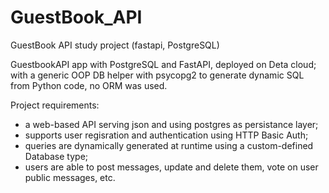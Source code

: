 # GuestBook_API
GuestBook API study project (fastapi, PostgreSQL)

GuestbookAPI app with PostgreSQL and FastAPI, deployed on Deta cloud; with a generic OOP DB helper with psycopg2 to generate dynamic SQL from Python code, no ORM was used.

Project requirements:
 - a web-based API serving json and using postgres as persistance layer;
 - supports user regisration and authentication using HTTP Basic Auth;
 - queries are dynamically generated at runtime using a custom-defined Database type;
 - users are able to post messages, update and delete them, vote on user public messages, etc.
